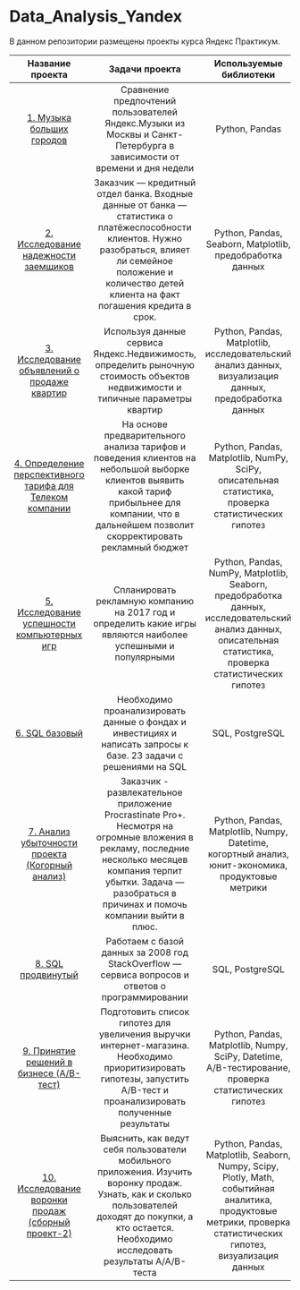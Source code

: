# Data_Analysis_Yandex
В данном репозитории размещены проекты курса Яндекс Практикум.

| Название проекта | Задачи проекта | Используемые библиотеки |
| :----------------------------: | :------------------------------: | :---------------------------------------: |
| [1. Музыка больших городов](https://github.com/davydishka/Data_Analysis_Yandex/tree/main/1.%20Music%20big%20cities) | Сравнение предпочтений пользователей Яндекс.Музыки из Москвы и Санкт-Петербурга в зависимости от времени и дня недели|Python, Pandas|
| [2. Исследование надежности заемщиков](https://github.com/davydishka/Data_Analysis_Yandex/tree/main/2.%20Research%20credit%20bank)|Заказчик — кредитный отдел банка. Входные данные от банка — статистика о платёжеспособности клиентов. Нужно разобраться, влияет ли семейное положение и количество детей клиента на факт погашения кредита в срок. |Python, Pandas, Seaborn, Matplotlib, предобработка данных|
| [3. Исследование объявлений о продаже квартир](https://github.com/davydishka/Data_Analysis_Yandex/tree/main/3.%20Sale%20flats%20SPb)|	Используя данные сервиса Яндекс.Недвижимость, определить рыночную стоимость объектов недвижимости и типичные параметры квартир|	Python, Pandas, Matplotlib, исследовательский анализ данных, визуализация данных, предобработка данных|
| [4. Определение перспективного тарифа для Телеком компании](https://github.com/davydishka/Data_Analysis_Yandex/tree/main/4.%20Mobile%20Telecom)|	На основе предварительного анализа тарифов и поведения клиентов на небольшой выборке клиентов выявить какой тариф прибыльнее для компании, что в дальнейшем позволит скорректировать рекламный бюджет|Python, Pandas, Matplotlib, NumPy, SciPy, описательная статистика, проверка статистических гипотез|
| [5. Исследование успешности компьютерных игр](https://github.com/davydishka/Data_Analysis_Yandex/tree/main/5.%20Games)|Cпланировать рекламную компанию на 2017 год и определить какие игры являются наиболее успешными и популярными	|Python, Pandas, NumPy, Matplotlib, Seaborn, предобработка данных, исследовательский анализ данных, описательная статистика, проверка статистических гипотез|
| [6. SQL базовый](https://github.com/davydishka/Data_Analysis_Yandex/tree/main/6.%20SQL%20basic) | Необходимо проанализировать данные о фондах и инвестициях и написать запросы к базе. 23 задачи с решениями на SQL| SQL, PostgreSQL|
| [7. Анализ убыточности проекта (Когорный анализ)](https://github.com/davydishka/Data_Analysis_Yandex/tree/main/7.%20Cohort%20analysis)|Заказчик - развлекательное приложение Procrastinate Pro+. Несмотря на огромные вложения в рекламу, последние несколько месяцев компания терпит убытки. Задача — разобраться в причинах и помочь компании выйти в плюс.	|Python, Pandas, Matplotlib, Numpy, Datetime, когортный анализ, юнит-экономика, продуктовые метрики|
| [8. SQL продвинутый](https://github.com/davydishka/Data_Analysis_Yandex/tree/main/8.%20SQL%20advanced) | Работаем с базой данных за 2008 год StackOverflow — сервиса вопросов и ответов о программировании| SQL, PostgreSQL|
| [9. Принятие решений в бизнесе (A/B-тест)](https://github.com/davydishka/Data_Analysis_Yandex/tree/main/9.%20A-B%20hypothesis)|Подготовить список гипотез для увеличения выручки интернет-магазина. Необходимо приоритизировать гипотезы, запустить A/B-тест и проанализировать полученные результаты |Python, Pandas, Matplotlib, Numpy, SciPy, Datetime, A/B-тестирование, проверка статистических гипотез|
| [10. Исследование воронки продаж (сборный проект-2)](https://github.com/davydishka/Data_Analysis_Yandex/tree/main/10.%20Sales%20funnel)| Выяснить, как ведут себя пользователи мобильного приложения. Изучить воронку продаж. Узнать, как и сколько пользователей доходят до покупки, а кто остается. Необходимо исследовать результаты A/A/B-теста | Python, Pandas, Matplotlib, Seaborn, Numpy, Scipy, Plotly, Math, событийная аналитика, продуктовые метрики, проверка статистических гипотез, визуализация данных|
